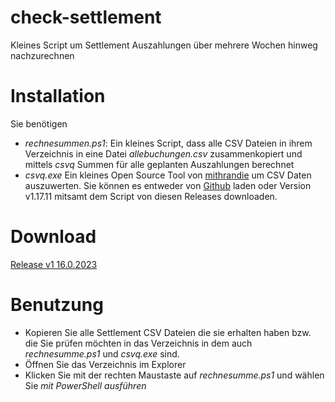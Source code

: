 # check-settlement
Kleines Script um Settlement Auszahlungen über mehrere Wochen hinweg nachzurechnen

# Installation
Sie benötigen
* *rechnesummen.ps1*: Ein kleines Script, dass alle CSV Dateien in ihrem Verzeichnis in eine Datei *allebuchungen.csv* zusammenkopiert und mittels *csvq* Summen für alle geplanten Auszahlungen berechnet
* *csvq.exe* Ein kleines Open Source Tool von [mithrandie](https://github.com/mithrandie) um CSV Daten auszuwerten. Sie können es entweder von [Github](https://mithrandie.github.io/csvq/) laden oder Version v1.17.11 mitsamt dem Script von diesen Releases downloaden.

# Download 

[Release v1 16.0.2023](https://github.com/shoepping-merchants-tools/check-settlement/releases/1/rechnesummen.zip)

# Benutzung

* Kopieren Sie alle Settlement CSV Dateien die sie erhalten haben bzw. die Sie prüfen möchten in das Verzeichnis in dem auch *rechnesumme.ps1* und *csvq.exe* sind.
* Öffnen Sie das Verzeichnis im Explorer
* Klicken Sie mit der rechten Maustaste auf *rechnesumme.ps1* und wählen Sie *mit PowerShell ausführen*
  